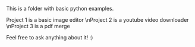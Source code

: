 This is a folder with basic python examples.

Project 1 is a basic image editor
\nProject 2 is a youtube video downloader
\nProject 3 is a pdf merge

Feel free to ask anything about it! :)
